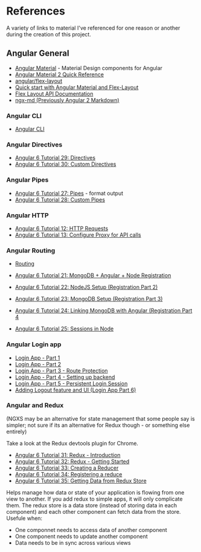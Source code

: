 # References

A variety of links to material I've referenced for one reason or another during the creation of this project.

## Angular General

- [Angular Material](https://material.angular.io/) - Material Design components for Angular
- [Angular Material 2 Quick Reference](https://alligator.io/angular/material-design-angular-reference/)
- [angular/flex-layout](https://github.com/angular/flex-layout)
- [Quick start with Angular Material and Flex-Layout](https://medium.com/letsboot/quick-start-with-angular-material-and-flex-layout-1b065aa1476c)
- [Flex Layout API Documentation](https://github.com/angular/flex-layout/wiki/API-Documentation#containers)
- [ngx-md (Previously Angular 2 Markdown)](https://www.npmjs.com/package/ngx-md)

### Angular CLI

- [Angular CLI](https://github.com/angular/angular-cli)

### Angular Directives

- [Angular 6 Tutorial 29: Directives](https://www.youtube.com/watch?v=7j9XrolKPwQ)
- [Angular 6 Tutorial 30: Custom Directives](https://www.youtube.com/watch?v=lxts9If94xA)

### Angular Pipes

- [Angular 6 Tutorial 27: Pipes](https://www.youtube.com/watch?v=2ZBEwsXyk3M) - format output
- [Angular 6 Tutorial 28: Custom Pipes](https://www.youtube.com/watch?v=TFusNXuk5UI)



### Angular HTTP
- [Angular 6 Tutorial 12: HTTP Requests](https://www.youtube.com/watch?v=fh2GyYQcuxU)
- [Angular 6 Tutorial 13: Configure Proxy for API calls](https://www.youtube.com/watch?v=z1MUmTjYKH8)

### Angular Routing
- [Routing](https://www.youtube.com/watch?v=lHJM_tuDbwU)

- [Angular 6 Tutorial 21: MongoDB + Angular + Node Registration](https://www.youtube.com/watch?v=HTG6T4BrmTM)
- [Angular 6 Tutorial 22: NodeJS Setup (Registration Part 2)](https://www.youtube.com/watch?v=iG0ZzaU31M8)
- [Angular 6 Tutorial 23: MongoDB Setup (Registration Part 3)](https://www.youtube.com/watch?v=Xn44rgzdzw4)
- [Angular 6 Tutorial 24: Linking MongoDB with Angular (Registration Part 4](https://www.youtube.com/watch?v=mlgk-LMCiVw)
- [Angular 6 Tutorial 25: Sessions in Node](https://www.youtube.com/watch?v=5OaeLPlm0yg)

### Angular Login app

- [Login App - Part 1](https://www.youtube.com/watch?v=rajjv-0bSps)
- [Login App - Part 2](https://www.youtube.com/watch?v=BKzyDg-Ll18)
- [Login App - Part 3 - Route Protection](https://www.youtube.com/watch?v=k3_6a7anWBQ)
- [Login App - Part 4 - Setting up backend](https://www.youtube.com/watch?v=X5n353jld6o)
- [Login App - Part 5 - Persistent Login Session](https://www.youtube.com/watch?v=cPNTKy1Lq9s)
- [Adding Logout feature and UI (Login App Part 6)](https://www.youtube.com/watch?v=QLnp16KDXss)

### Angular and Redux

(NGXS may be an alternative for state management that some people say is simpler; not sure if its 
an alternative for Redux though - or something else entirely)

Take a look at the Redux devtools plugin for Chrome.

- [Angular 6 Tutorial 31: Redux - Introduction](https://www.youtube.com/watch?v=UUEO3oOnJa0)
- [Angular 6 Tutorial 32: Redux - Getting Started](https://www.youtube.com/watch?v=9hQv9EuF56Q)
- [Angular 6 Tutorial 33: Creating a Reducer](https://www.youtube.com/watch?v=dvz7UIX-4Xw)
- [Angular 6 Tutorial 34: Registering a reduce](https://www.youtube.com/watch?v=XPfz4gi3Sjk)
- [Angular 6 Tutorial 35: Getting Data from Redux Store](https://www.youtube.com/watch?v=1hlXlsaMeTs)

Helps manage how data or state of your application is flowing from one view to another. If 
you add redux to simple apps, it will only complicate them. The redux store is a data 
store (instead of storing data in each component) and each other component can fetch 
data from the store. Usefule when:

- One componnet needs to access data of another component
- One component needs to update another component
- Data needs to be in sync across various views

